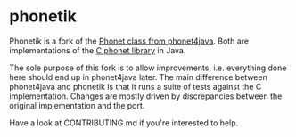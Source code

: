 phonetik
========

Phonetik is a fork of the [Phonet class from phonet4java](http://code.google.com/p/phonet4java/source/browse/trunk/src/main/java/com/googlecode/phonet4java/Phonet.java).  Both are implementations of the [C phonet library](http://www.heise.de/ct/ftp/99/25/252/) in Java.

The sole purpose of this fork is to allow improvements, i.e. everything done here should end up in phonet4java later. The main difference between phonet4java and phonetik is that it runs a suite of tests against the C implementation. Changes are mostly driven by discrepancies between the original implementation and the port.

Have a look at CONTRIBUTING.md if you're interested to help.
